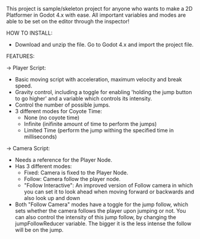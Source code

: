 This project is sample/skeleton project for anyone who wants to make a 2D Platformer in Godot 4.x with ease.
All important variables and modes are able to be set on the editor through the inspector!

HOW TO INSTALL:

  - Download and unzip the file. Go to Godot 4.x and import the project file.

FEATURES:

-> Player Script:
  - Basic moving script with acceleration, maximum velocity and break speed.
  - Gravity control, including a toggle for enabling 'holding the jump button to go higher' and a variable which controls its intensity.
  - Control the number of possible jumps.
  - 3 different modes for Coyote Time:
    - None (no coyote time)
    - Infinite (inifinite amount of time to perform the jumps)
    - Limited Time (perform the jump withing the specified time in milliseconds)
    
-> Camera Script:
  - Needs a reference for the Player Node.
  - Has 3 different modes:
     - Fixed: Camera is fixed to the Player Node.
     - Follow: Camera follow the player node.
     - "Follow Interactive": An improved version of Follow camera in which you can set it to look ahead when moving forward or backwards and also look up and down
  - Both "Follow Camera" modes have a toggle for the jump follow, which sets whether the camera follows the player upon jumping or not. You can also control the intensity of this jump follow, by changing the
       jumpFollowReducer variable. The bigger it is the less intense the follow will be on the jump.
  

